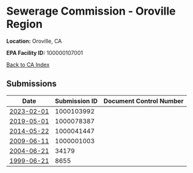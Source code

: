 # Sewerage Commission - Oroville Region

**Location:** Oroville, CA

**EPA Facility ID:** 100000107001

[Back to CA Index](../../index.md)

## Submissions

| Date | Submission ID | Document Control Number |
|------|--------------|-------------------------|
| [2023-02-01](submissions/1000103992.md) | 1000103992 |  |
| [2019-05-01](submissions/1000078387.md) | 1000078387 |  |
| [2014-05-22](submissions/1000041447.md) | 1000041447 |  |
| [2009-06-11](submissions/1000001003.md) | 1000001003 |  |
| [2004-06-21](submissions/34179.md) | 34179 |  |
| [1999-06-21](submissions/8655.md) | 8655 |  |
